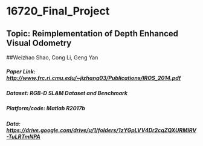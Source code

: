 # 16720_Final_Project
## Topic: Reimplementation of Depth Enhanced Visual Odometry
##Weizhao Shao, Cong Li, Geng Yan
##### Paper Link: http://www.frc.ri.cmu.edu/~jizhang03/Publications/IROS_2014.pdf
##### Dataset: RGB-D SLAM Dataset and Benchmark
##### Platform/code: Matlab R2017b
##### Data: https://drive.google.com/drive/u/1/folders/1zYGpLVV4Dr2cqZQXURMIRV-TuLRTmNPA
